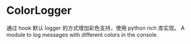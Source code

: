 # ColorLogger

通过 hook 默认 logger 的方式增加彩色支持，使用 python rich 库实现。
A module to log messages with different colors in the console.
